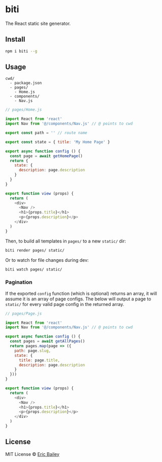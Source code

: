 # biti
The React static site generator.

## Install
```bash
npm i biti --g
```

## Usage
```
cwd/
  - package.json
  - pages/
    - Home.js
  - components/
    - Nav.js
```
```javascript
// pages/Home.js

import React from 'react'
import Nav from '@/components/Nav.js' // @ points to cwd

export const path = '' // route name

export const state = { title: 'My Home Page' }

export async function config () {
  const page = await getHomePage()
  return {
    state: {
      description: page.description
    }
  }
}

export function view (props) {
  return (
    <div>
      <Nav />
      <h1>{props.title}</h1>
      <p>{props.description}</p>
    </div>
  )
}
```
Then, to build all templates in `pages/` to a new `static/` dir:
```bash
biti render pages/ static/
```
Or to watch for file changes during dev:
```bash
biti watch pages/ static/
```

### Pagination
If the exported `config` function (which is optional) returns an array, it will
assume it is an array of page configs. The below will output a page to `static/`
for every valid page config in the returned array.
```javascript
// pages/Page.js

import React from 'react'
import Nav from '@/components/Nav.js' // @ points to cwd

export async function config () {
  const pages = await getAllPages()
  return pages.map(page => ({
    path: page.slug,
    state: {
      title: page.title,
      description: page.description
    }
  }))
}

export function view (props) {
  return (
    <div>
      <Nav />
      <h1>{props.title}</h1>
      <p>{props.description}</p>
    </div>
  )
}
```

## License
MIT License © [Eric Bailey](https://estrattonbailey.com)
